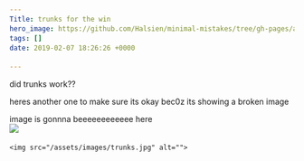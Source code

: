 ```yaml
---
Title: trunks for the win
hero_image: https://github.com/Halsien/minimal-mistakes/tree/gh-pages/assets/images/trunks.jpg
tags: []
date: 2019-02-07 18:26:26 +0000

---
```

did trunks work??

heres another one to make sure its okay bec0z its showing a broken image  
  
image is gonnna beeeeeeeeeeee here  
![](https://github.com/Halsien/minimal-mistakes/tree/gh-pages/assets/images/trunks.jpg)

    <img src="/assets/images/trunks.jpg" alt="">